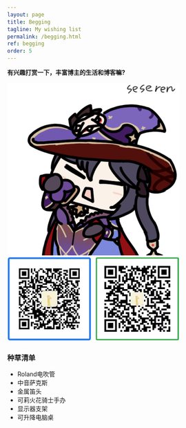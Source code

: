 ```yaml
---
layout: page
title: Begging
tagline: My wishing list
permalink: /begging.html
ref: begging
order: 5
---
```


**有兴趣打赏一下，丰富博主的生活和博客嘛?**

<img src='/begging.gif' alt='begging' width='400'>
<br />
<img src='/begging.jpg' alt='begging' width='400'>

### 种草清单
- Roland电吹管
- 中音萨克斯
- 金属笛头
- 可莉火花骑士手办
- 显示器支架
- 可升降电脑桌